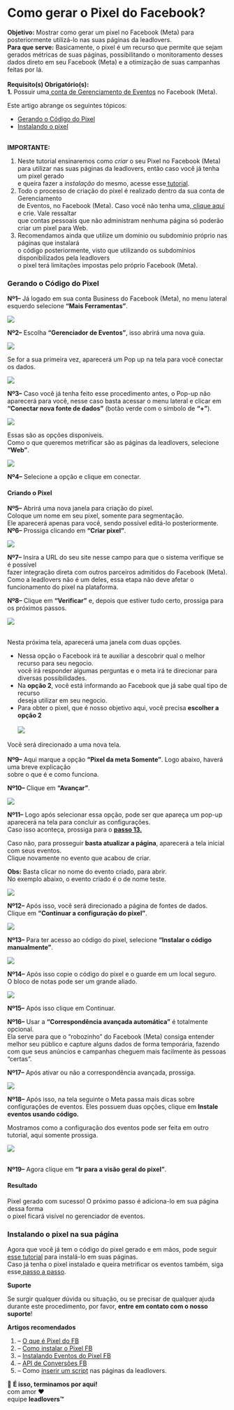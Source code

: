 # Como gerar o Pixel do Facebook?

**Objetivo:** Mostrar como gerar um pixel no Facebook (Meta) para posteriormente utilizá-lo nas suas páginas da leadlovers.\
**Para que serve:** Basicamente, o pixel é um recurso que permite que sejam gerados métricas de suas páginas, possibilitando o monitoramento desses dados direto em seu Facebook (Meta) e a otimização de suas campanhas feitas por lá.\
\
**Requisito(s) Obrigatório(s):**\
**1.** Possuir uma[ conta de Gerenciamento de Eventos](https://business.facebook.com/) no Facebook (Meta).

Este artigo abrange os seguintes tópicos:

* [Gerando o Código do Pixel](broken-reference)
* [Instalando o pixel](broken-reference)

\
**IMPORTANTE:**

1. Neste tutorial ensinaremos como _criar_ o seu Pixel no Facebook (Meta)\
   para utilizar nas suas páginas da leadlovers, então caso você já tenha um pixel gerado\
   e queira fazer a _instalação_ do mesmo, acesse esse[ tutorial](https://suporte.love/instalar-pixel-fb/).
2. &#x20;Todo o processo de criação do pixel é realizado dentro da sua conta de Gerenciamento\
   de Eventos, no Facebook (Meta). Caso você não tenha uma,[ clique aqui](https://business.facebook.com/) e crie. Vale ressaltar\
   que contas pessoais que não administram nenhuma página só poderão criar um pixel para Web.
3. &#x20;Recomendamos ainda que utilize um domínio ou subdomínio próprio nas páginas que instalará\
   o código posteriormente, visto que utilizando os subdomínios disponibilizados pela leadlovers\
   o pixel terá limitações impostas pelo próprio Facebook (Meta).

### **Gerando o Código do Pixel** <a href="#gerando-codigo" id="gerando-codigo"></a>

**Nº1–** Já logado em sua conta Business do Facebook (Meta), no menu lateral esquerdo selecione **“Mais Ferramentas”**.

![](https://suporte.love/wp-content/uploads/2020/07/Screenshot\_1.png)

**Nº2–** Escolha **“Gerenciador de Eventos”**, isso abrirá uma nova guia.

![](https://suporte.love/wp-content/uploads/2020/07/Screenshot\_2.png)

Se for a sua primeira vez, aparecerá um Pop up na tela para você conectar os dados.

![](https://suporte.love/wp-content/uploads/2020/07/Screenshot\_3-1024x623.png)

**Nº3–** Caso você já tenha feito esse procedimento antes, o Pop-up não\
aparecerá para você, nesse caso basta acessar o menu lateral e clicar em\
**“Conectar nova fonte de dados”** (botão verde com o símbolo de **“+”**).

![](https://suporte.love/wp-content/uploads/2020/07/Screenshot\_4.png)

Essas são as opções disponiveis.\
Como o que queremos metrificar são as páginas da leadlovers, selecione **“Web”**.

![](https://suporte.love/wp-content/uploads/2020/07/Screenshot\_5-1024x447.png)

**Nº4–** Selecione a opção e clique em conectar.

#### Criando o Pixel

**Nº5–** Abrirá uma nova janela para criação do pixel.\
Coloque um nome em seu pixel, somente para segmentação.\
Ele aparecerá apenas para você, sendo possível editá-lo posteriormente.\
**Nº6–** Prossiga clicando em **“Criar pixel”**.

![](https://suporte.love/wp-content/uploads/2020/07/Screenshot\_6.png)

**Nº7–** Insira a URL do seu site nesse campo para que o sistema verifique se é possível\
fazer integração direta com outros parceiros admitidos do Facebook (Meta).\
Como a leadlovers não é um deles, essa etapa não deve afetar o funcionamento do pixel na plataforma.

**Nº8–** Clique em **“Verificar”** e, depois que estiver tudo certo, prossiga para os próximos passos.

![](https://suporte.love/wp-content/uploads/2020/07/Screenshot\_7.png)

\
Nesta próxima tela,  aparecerá uma janela com duas opções.

* Nessa opção o Facebook irá te auxiliar a descobrir qual o melhor recurso para seu negocio.\
  você irá responder algumas perguntas e o meta irá te direcionar para diversas possibilidades.
* &#x20;Na **opção 2**, você está informando ao Facebook que já sabe qual tipo de recurso\
  deseja utilizar em seu negocio.
* Para obter o pixel,  que é nosso objetivo aqui, você precisa **escolher a opção 2**\
  \
  ![](https://suporte.love/wp-content/uploads/2020/07/Screenshot\_8.png)

Você será direcionado a uma nova tela.\
\
**Nº9–** Aqui marque a opção **“Pixel da meta Somente”**. Logo abaixo, haverá uma breve explicação\
sobre o que é e como funciona.

**Nº10–** Clique em **“Avançar”**.

![](https://suporte.love/wp-content/uploads/2020/07/Screenshot\_9.png)

**Nº11–** Logo após selecionar essa opção, pode ser que apareça um pop-up aparecerá na tela para concluir as configurações.\
Caso isso aconteça, prossiga para o [**passo 13.**](broken-reference)

Caso não,  para prosseguir **basta atualizar a página**, aparecerá a tela inicial com seus eventos.\
Clique novamente no  evento que acabou de criar.

**Obs:** Basta clicar no nome do evento criado, para abrir.\
No exemplo abaixo, o evento criado é o de nome teste.

![](https://suporte.love/wp-content/uploads/2020/07/Screenshot\_12.png)

**Nº12–** Após isso, você será direcionado a página de fontes de dados. \
Clique em **“Continuar a configuração do pixel”**.&#x20;

![](https://suporte.love/wp-content/uploads/2020/07/Screenshot\_13.png)

**Nº13–** Para ter acesso ao código do pixel, selecione **“Instalar o código manualmente”**.

![](https://suporte.love/wp-content/uploads/2020/07/Screenshot\_11.png)

**Nº14–** Após isso copie o código do pixel e o guarde em um local seguro.\
O bloco de notas pode ser um grande aliado.

![](https://suporte.love/wp-content/uploads/2020/07/Screenshot\_14-1024x650.png)

**Nº15–** Após isso clique em Continuar.

**Nº16–** Usar a **“Correspondência avançada automática”** é totalmente opcional.\
Ela serve para que o “robozinho” do Facebook (Meta) consiga entender melhor seu público e capture alguns dados de forma temporária, fazendo com que seus anúncios e campanhas cheguem mais facilmente às pessoas “certas”.

**Nº17–** Após ativar ou não a correspondência avançada, prossiga.&#x20;

![](https://suporte.love/wp-content/uploads/2020/07/Screenshot\_15-1024x401.png)

**Nº18–**  Após isso, na tela seguinte o Meta passa mais dicas sobre configurações de eventos. Eles possuem duas opções, clique em **Instale eventos usando código.**

Mostramos como a configuração dos eventos pode ser feita em outro tutorial, aqui somente prossiga.

![](https://suporte.love/wp-content/uploads/2020/07/Screenshot\_16-1024x647.png)

\
**Nº19–** Agora clique em **“Ir para a visão geral do pixel”**.

#### **Resultado**

Pixel gerado com sucesso! O próximo passo é adiciona-lo em sua página dessa forma\
o pixel ficará visível no gerenciador de eventos.&#x20;

### **Instalando o pixel na sua página** <a href="#instalando-pixel" id="instalando-pixel"></a>

Agora que você já tem o código do pixel gerado e em mãos, pode seguir[ esse tutorial](https://suporte.love/instalar-pixel-fb/) para instalá-lo em suas páginas.\
Caso já tenha o pixel instalado e queira metrificar os eventos também, siga esse[ passo a passo](https://suporte.love/pixel-fb-eventos/).

**Suporte**

Se surgir qualquer dúvida ou situação, ou se precisar de qualquer ajuda durante este procedimento, por favor, **entre em contato com o nosso suporte**!

**Artigos recomendados**

1. – [O que é Pixel do FB ](https://suporte.love/o-que-e-pixel-do-facebook/)
2. – [Como instalar o Pixel FB ](https://suporte.love/instalar-pixel-fb/)
3. – [Instalando Eventos do Pixel FB](https://suporte.love/pixel-fb-eventos/)
4. – [API de Conversões FB](https://suporte.love/api-conversao-facebook/)
5. – Como [inserir um script](https://suporte.love/inserir-script/) nas páginas da leadlovers.&#x20;

🏁 **É isso, terminamos por aqui!**\
com amor ♥\
equipe **leadlovers™**
